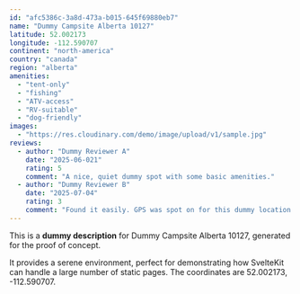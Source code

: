 ```yaml
---
id: "afc5386c-3a8d-473a-b015-645f69880eb7"
name: "Dummy Campsite Alberta 10127"
latitude: 52.002173
longitude: -112.590707
continent: "north-america"
country: "canada"
region: "alberta"
amenities:
  - "tent-only"
  - "fishing"
  - "ATV-access"
  - "RV-suitable"
  - "dog-friendly"
images:
  - "https://res.cloudinary.com/demo/image/upload/v1/sample.jpg"
reviews:
  - author: "Dummy Reviewer A"
    date: "2025-06-021"
    rating: 5
    comment: "A nice, quiet dummy spot with some basic amenities."
  - author: "Dummy Reviewer B"
    date: "2025-07-04"
    rating: 3
    comment: "Found it easily. GPS was spot on for this dummy location."
---
```


This is a **dummy description** for Dummy Campsite Alberta 10127, generated for the proof of concept.

It provides a serene environment, perfect for demonstrating how SvelteKit can handle a large number of static pages. The coordinates are 52.002173, -112.590707.
